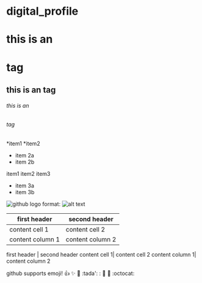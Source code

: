 # digital_profile

# this is an <h1> tag
## this is an <he> tag
###### this is an <h6> tag

*item1
*item2
 * item 2a
 * item 2b
 
 item1
 item2
 item3
 * item 3a
 * item 3b

![github logo](/images/logo.png)
format: ![alt text](https://i.pinimg.com/originals/44/ce/2c/44ce2cfa6267fde44790205135a78051.jpg)

first header | second header
-------------| -------------
content cell 1| content cell 2
content column 1|content column 2

first header  |  second header
content cell 1|  content cell 2
content column 1| content column 2

github supports emoji!
:+1: :sparkles: :camel: :tada': :
:rocket: :metal: :octocat:

